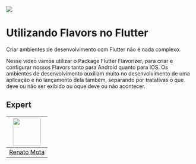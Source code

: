 <img src="https://storage.googleapis.com/golden-wind/experts-club/capa-github.svg" />

# Utilizando Flavors no Flutter

Criar ambientes de desenvolvimento com Flutter não é nada complexo.

Nesse vídeo vamos utilizar o Package Flutter Flavorizer, para criar e configurar nossos Flavors tanto para Android quanto para IOS. Os ambientes de desenvolvimento auxiliam muito no desenvolvimento de uma aplicação e no lançamento dela também, separando por tratativas o que deve ou não ser exibido ou oque deve ou não acontecer.

## Expert

| [<img src="https://avatars.githubusercontent.com/u/23418948?s=460&u=da2788c88f381c94c419ac3f615324bfdbea807e&v=4" width="75px;"/>](https://github.com/RenatoLucasMota) |
| :-: |
|[Renato Mota](https://github.com/RenatoLucasMota)|